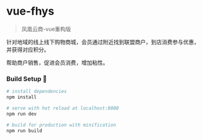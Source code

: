 # vue-fhys

> 凤凰云商-vue重构版

针对地域的线上线下购物商城，会员通过附近找到联盟商户，到店消费参与优惠，并获得对应积分。

帮助商户销售，促进会员消费，增加粘性。

### Build Setup :tada:

``` bash
# install dependencies
npm install

# serve with hot reload at localhost:8080
npm run dev

# build for production with minification
npm run build
```



